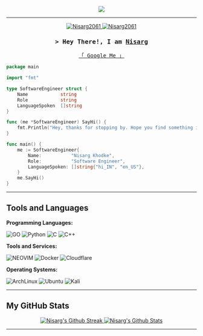 <!-- Banner -->

<p align="center">
<img src="https://i.imgur.com/mz4ym1F.png" style="max-height:550px"/>
</p>

<hr />

<!-- Intro  -->

<p align="center">
 <a href="https://linkedin.com/in/nisargkhodke" target="_blank">
  <img src="https://img.shields.io/badge/LinkedIn-0077B5?style=for-the-badge&logo=linkedin&logoColor=white" alt="Nisarg2061"/>
 </a>
 <a href="https://www.instagram.com/nisarg_2061/" target="_blank">
  <img src="https://img.shields.io/badge/Instagram-fe4164?style=for-the-badge&logo=instagram&logoColor=white" alt="Nisarg2061" />
 </a> 
</p>

<h3 align="center">
        <samp>&gt; Hey There!, I am <b><a target="_blank" href="#">Nisarg</a></b>
        </samp>
</h3>

<p align="center"> 
  <samp>
    <a href="https://www.google.com/search?q=Nisarg+Khodke">「 Google Me 」</a>
    <br>
  </samp>
</p>

<!-- Coded Intro -->

```go
package main

import "fmt"

type SoftwareEngineer struct {
    Name            string
    Role            string
    LanguageSpoken  []string
}

func (me *SoftwareEngineer) SayHi() {
    fmt.Println("Hey, thanks for stopping by. Hope you find something interesting.")
}

func main() {
    me := SoftwareEngineer{
        Name:           "Nisarg Khodke",
        Role:           "Software Engineer",
        LanguageSpoken: []string{"hi_IN", "en_US"},
    }
    me.SayHi()
}
```

<hr/>

<!-- Tools/Tech Stack  -->

## Tools and Languages 

**Programming Languages:**

![GO](https://img.shields.io/badge/Go-00ADD8?style=for-the-badge&logo=go&logoColor=white)
![Python](https://img.shields.io/badge/Python-3776AB?style=for-the-badge&logo=python&logoColor=white)
![C](https://img.shields.io/badge/C-00599C?style=for-the-badge&logo=c&logoColor=white)
![C++](https://img.shields.io/badge/C%2B%2B-00599C?style=for-the-badge&logo=c%2B%2B&logoColor=white)

**Tools and Services:**

![NEOVIM](https://img.shields.io/badge/NeoVim-%2357A143.svg?&style=for-the-badge&logo=neovim&logoColor=white)
![Docker](https://img.shields.io/badge/docker-%230db7ed.svg?style=for-the-badge&logo=docker&logoColor=white)
![Cloudflare](https://img.shields.io/badge/Cloudflare-F38020?style=for-the-badge&logo=Cloudflare&logoColor=white)

**Operating Systems:**

![ArchLinux](https://img.shields.io/badge/Arch_Linux-1793D1?style=for-the-badge&logo=arch-linux&logoColor=white)
![Ubuntu](https://img.shields.io/badge/Ubuntu-E95420?style=for-the-badge&logo=ubuntu&logoColor=white)
![Kali](https://img.shields.io/badge/Kali-268BEE?style=for-the-badge&logo=kalilinux&logoColor=white)
<hr/>

<!-- Stats  -->

## My GitHub Stats
<p align="center"> 
 <a href="https://github.com/Nisarg2061">
     <img alt="Nisarg's Github Streak" src="https://streak-stats.demolab.com?user=Nisarg2061&theme=tokyonight&hide_border=true&card_width=200&hide_total_contributions=true&hide_longest_streak=true"/>
    </a>
    <a href="https://github.com/Nisarg2061">
     <img alt="Nisarg's Github Stats" src="https://github-readme-stats.vercel.app/api?username=Nisarg2061&show_icons=true&theme=tokyonight&hide_border=true"/>
    </a>
</p>
<hr />    
